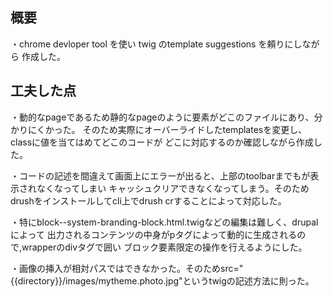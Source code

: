 
## 概要
・chrome devloper tool を使い twig のtemplate suggestions を頼りにしながら
作成した。

## 工夫した点
・動的なpageであるため静的なpageのように要素がどこのファイルにあり、分かりにくかった。
そのため実際にオーバーライドしたtemplatesを変更し、classに値を当てはめてどこのコードが
どこに対応するのか確認しながら作成した。

・コードの記述を間違えて画面上にエラーが出ると、上部のtoolbarまでもが表示されなくなってしまい
キャッシュクリアできなくなってしまう。そのためdrushをインストールしてcli上でdrush crすることによって対応した。

・特にblock--system-branding-block.html.twigなどの編集は難しく、drupalによって
出力されるコンテンツの中身がpタグによって動的に生成されるので,wrapperのdivタグで囲い
ブロック要素限定の操作を行えるようにした。

・画像の挿入が相対パスではできなかった。そのためsrc="\{\{directory\}\}/images/mytheme.photo.jpg"というtwigの記述方法に則った。